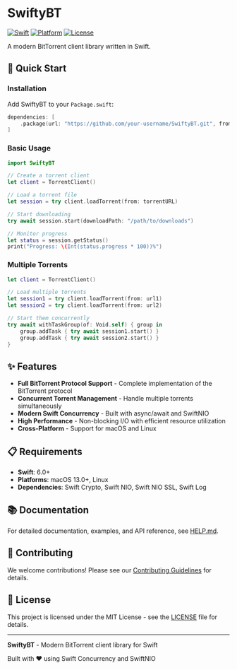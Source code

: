 # SwiftyBT

[![Swift](https://img.shields.io/badge/Swift-6.0+-orange.svg)](https://swift.org)
[![Platform](https://img.shields.io/badge/Platform-macOS%20%7C%20Linux-blue.svg)](https://swift.org)
[![License](https://img.shields.io/badge/License-MIT-green.svg)](LICENSE)

A modern BitTorrent client library written in Swift.

## 🚀 Quick Start

### Installation

Add SwiftyBT to your `Package.swift`:

```swift
dependencies: [
    .package(url: "https://github.com/your-username/SwiftyBT.git", from: "1.0.0")
]
```

### Basic Usage

```swift
import SwiftyBT

// Create a torrent client
let client = TorrentClient()

// Load a torrent file
let session = try client.loadTorrent(from: torrentURL)

// Start downloading
try await session.start(downloadPath: "/path/to/downloads")

// Monitor progress
let status = session.getStatus()
print("Progress: \(Int(status.progress * 100))%")
```

### Multiple Torrents

```swift
let client = TorrentClient()

// Load multiple torrents
let session1 = try client.loadTorrent(from: url1)
let session2 = try client.loadTorrent(from: url2)

// Start them concurrently
try await withTaskGroup(of: Void.self) { group in
    group.addTask { try await session1.start() }
    group.addTask { try await session2.start() }
}
```

## ✨ Features

- **Full BitTorrent Protocol Support** - Complete implementation of the BitTorrent protocol
- **Concurrent Torrent Management** - Handle multiple torrents simultaneously
- **Modern Swift Concurrency** - Built with async/await and SwiftNIO
- **High Performance** - Non-blocking I/O with efficient resource utilization
- **Cross-Platform** - Support for macOS and Linux

## 📋 Requirements

- **Swift**: 6.0+
- **Platforms**: macOS 13.0+, Linux
- **Dependencies**: Swift Crypto, Swift NIO, Swift NIO SSL, Swift Log

## 📚 Documentation

For detailed documentation, examples, and API reference, see [HELP.md](HELP.md).

## 🤝 Contributing

We welcome contributions! Please see our [Contributing Guidelines](CONTRIBUTING.md) for details.

## 📄 License

This project is licensed under the MIT License - see the [LICENSE](LICENSE) file for details.

---

**SwiftyBT** - Modern BitTorrent client library for Swift

Built with ❤️ using Swift Concurrency and SwiftNIO 
